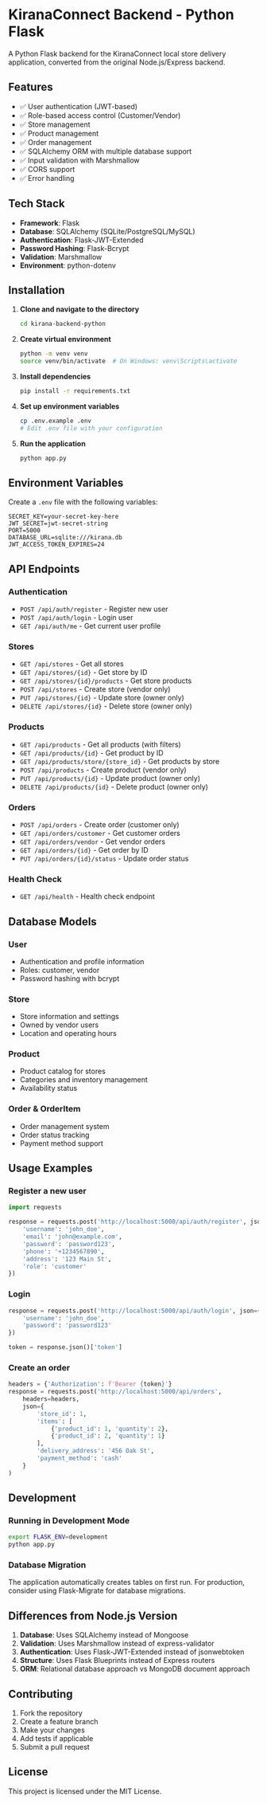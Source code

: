 # KiranaConnect Backend - Python Flask

A Python Flask backend for the KiranaConnect local store delivery application, converted from the original Node.js/Express backend.

## Features

- ✅ User authentication (JWT-based)
- ✅ Role-based access control (Customer/Vendor)
- ✅ Store management
- ✅ Product management
- ✅ Order management
- ✅ SQLAlchemy ORM with multiple database support
- ✅ Input validation with Marshmallow
- ✅ CORS support
- ✅ Error handling

## Tech Stack

- **Framework**: Flask
- **Database**: SQLAlchemy (SQLite/PostgreSQL/MySQL)
- **Authentication**: Flask-JWT-Extended
- **Password Hashing**: Flask-Bcrypt
- **Validation**: Marshmallow
- **Environment**: python-dotenv

## Installation

1. **Clone and navigate to the directory**
   ```bash
   cd kirana-backend-python
   ```

2. **Create virtual environment**
   ```bash
   python -m venv venv
   source venv/bin/activate  # On Windows: venv\Scripts\activate
   ```

3. **Install dependencies**
   ```bash
   pip install -r requirements.txt
   ```

4. **Set up environment variables**
   ```bash
   cp .env.example .env
   # Edit .env file with your configuration
   ```

5. **Run the application**
   ```bash
   python app.py
   ```

## Environment Variables

Create a `.env` file with the following variables:

```env
SECRET_KEY=your-secret-key-here
JWT_SECRET=jwt-secret-string
PORT=5000
DATABASE_URL=sqlite:///kirana.db
JWT_ACCESS_TOKEN_EXPIRES=24
```

## API Endpoints

### Authentication
- `POST /api/auth/register` - Register new user
- `POST /api/auth/login` - Login user
- `GET /api/auth/me` - Get current user profile

### Stores
- `GET /api/stores` - Get all stores
- `GET /api/stores/{id}` - Get store by ID
- `GET /api/stores/{id}/products` - Get store products
- `POST /api/stores` - Create store (vendor only)
- `PUT /api/stores/{id}` - Update store (owner only)
- `DELETE /api/stores/{id}` - Delete store (owner only)

### Products
- `GET /api/products` - Get all products (with filters)
- `GET /api/products/{id}` - Get product by ID
- `GET /api/products/store/{store_id}` - Get products by store
- `POST /api/products` - Create product (vendor only)
- `PUT /api/products/{id}` - Update product (owner only)
- `DELETE /api/products/{id}` - Delete product (owner only)

### Orders
- `POST /api/orders` - Create order (customer only)
- `GET /api/orders/customer` - Get customer orders
- `GET /api/orders/vendor` - Get vendor orders
- `GET /api/orders/{id}` - Get order by ID
- `PUT /api/orders/{id}/status` - Update order status

### Health Check
- `GET /api/health` - Health check endpoint

## Database Models

### User
- Authentication and profile information
- Roles: customer, vendor
- Password hashing with bcrypt

### Store
- Store information and settings
- Owned by vendor users
- Location and operating hours

### Product
- Product catalog for stores
- Categories and inventory management
- Availability status

### Order & OrderItem
- Order management system
- Order status tracking
- Payment method support

## Usage Examples

### Register a new user
```python
import requests

response = requests.post('http://localhost:5000/api/auth/register', json={
    'username': 'john_doe',
    'email': 'john@example.com',
    'password': 'password123',
    'phone': '+1234567890',
    'address': '123 Main St',
    'role': 'customer'
})
```

### Login
```python
response = requests.post('http://localhost:5000/api/auth/login', json={
    'username': 'john_doe',
    'password': 'password123'
})

token = response.json()['token']
```

### Create an order
```python
headers = {'Authorization': f'Bearer {token}'}
response = requests.post('http://localhost:5000/api/orders', 
    headers=headers,
    json={
        'store_id': 1,
        'items': [
            {'product_id': 1, 'quantity': 2},
            {'product_id': 2, 'quantity': 1}
        ],
        'delivery_address': '456 Oak St',
        'payment_method': 'cash'
    }
)
```

## Development

### Running in Development Mode
```bash
export FLASK_ENV=development
python app.py
```

### Database Migration
The application automatically creates tables on first run. For production, consider using Flask-Migrate for database migrations.

## Differences from Node.js Version

1. **Database**: Uses SQLAlchemy instead of Mongoose
2. **Validation**: Uses Marshmallow instead of express-validator
3. **Authentication**: Uses Flask-JWT-Extended instead of jsonwebtoken
4. **Structure**: Uses Flask Blueprints instead of Express routers
5. **ORM**: Relational database approach vs MongoDB document approach

## Contributing

1. Fork the repository
2. Create a feature branch
3. Make your changes
4. Add tests if applicable
5. Submit a pull request

## License

This project is licensed under the MIT License.
